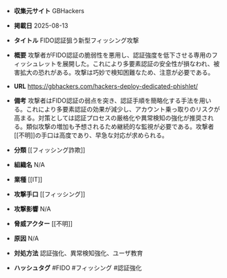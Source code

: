 - **収集元サイト**
GBHackers

- **掲載日**
2025-08-13

- **タイトル**
FIDO認証狙う新型フィッシング攻撃

- **概要**
攻撃者がFIDO認証の脆弱性を悪用し、認証強度を低下させる専用のフィッシュレットを展開した。これにより多要素認証の安全性が損なわれ、被害拡大の恐れがある。攻撃は巧妙で検知困難なため、注意が必要である。

- **URL**
https://gbhackers.com/hackers-deploy-dedicated-phishlet/

- **備考**
攻撃者はFIDO認証の弱点を突き、認証手順を簡略化する手法を用いる。これにより多要素認証の効果が減少し、アカウント乗っ取りのリスクが高まる。対策としては認証プロセスの厳格化や異常検知の強化が推奨される。類似攻撃の増加も予想されるため継続的な監視が必要である。攻撃者[[不明]]の手口は高度であり、早急な対応が求められる。

- **分類**
[[フィッシング詐欺]]

- **組織名**
N/A

- **業種**
[[IT]]

- **攻撃手口**
[[フィッシング]]

- **攻撃影響**
N/A

- **脅威アクター**
[[不明]]

- **原因**
N/A

- **対処方法**
認証強化、異常検知強化、ユーザ教育

- **ハッシュタグ**
#FIDO #フィッシング #認証強化
